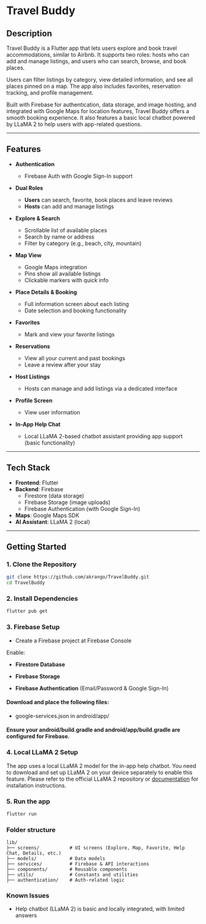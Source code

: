 # Travel Buddy

## Description
Travel Buddy is a Flutter app that lets users explore and book travel accommodations, similar to Airbnb. It supports two roles: hosts who can add and manage listings, and users who can search, browse, and book places.

Users can filter listings by category, view detailed information, and see all places pinned on a map. The app also includes favorites, reservation tracking, and profile management.

Built with Firebase for authentication, data storage, and image hosting, and integrated with Google Maps for location features, Travel Buddy offers a smooth booking experience. It also features a basic local chatbot powered by LLaMA 2 to help users with app-related questions.

---

## Features

- **Authentication**  
  - Firebase Auth with Google Sign-In support

- **Dual Roles**  
  - **Users** can search, favorite, book places and leave reviews 
  - **Hosts** can add and manage listings

- **Explore & Search**  
  - Scrollable list of available places  
  - Search by name or address  
  - Filter by category (e.g., beach, city, mountain)

- **Map View**  
  - Google Maps integration  
  - Pins show all available listings  
  - Clickable markers with quick info

- **Place Details & Booking**  
  - Full information screen about each listing  
  - Date selection and booking functionality

- **Favorites**  
  - Mark and view your favorite listings

- **Reservations**  
  - View all your current and past bookings
  - Leave a review after your stay

- **Host Listings**  
  - Hosts can manage and add listings via a dedicated interface

- **Profile Screen**  
  - View user information

- **In-App Help Chat**  
  - Local LLaMA 2-based chatbot assistant providing app support (basic functionality)

---

## Tech Stack

- **Frontend**: Flutter  
- **Backend**: Firebase  
  - Firestore (data storage)  
  - Firebase Storage (image uploads)  
  - Firebase Authentication (with Google Sign-In)  
- **Maps**: Google Maps SDK  
- **AI Assistant**: LLaMA 2 (local)

---

## Getting Started

### 1. Clone the Repository
```bash
git clone https://github.com/akrango/TravelBuddy.git
cd TravelBuddy
```
### 2. Install Dependencies
```bash
flutter pub get
```
### 3. Firebase Setup
- Create a Firebase project at Firebase Console

Enable:

- **Firestore Database**

- **Firebase Storage**

- **Firebase Authentication** (Email/Password & Google Sign-In)


#### Download and place the following files:

- google-services.json in android/app/

#### Ensure your android/build.gradle and android/app/build.gradle are configured for Firebase.

### 4. Local LLaMA 2 Setup
The app uses a local LLaMA 2 model for the in-app help chatbot. You need to download and set up LLaMA 2 on your device separately to enable this feature. Please refer to the official LLaMA 2 repository or [documentation](https://ollama.com/download) for installation instructions.

### 5. Run the app
```bash
flutter run
```

### Folder structure
```
lib/
├── screens/           # UI screens (Explore, Map, Favorite, Help Chat, Details, etc.)
├── models/            # Data models
├── services/          # Firebase & API interactions
├── components/        # Reusable components
├── utils/             # Constants and utilities
├── authentication/    # Auth-related logic
```
### Known Issues
- Help chatbot (LLaMA 2) is basic and locally integrated, with limited answers

